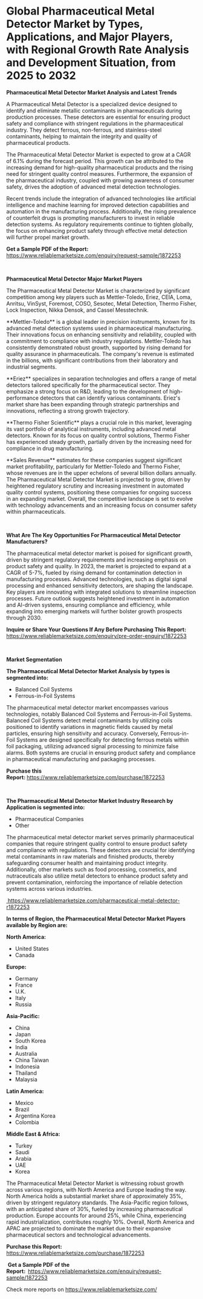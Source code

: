 <p><h1>Global Pharmaceutical Metal Detector Market by Types, Applications, and Major Players, with Regional Growth Rate Analysis and Development Situation, from 2025 to 2032</h1></p><p><strong>Pharmaceutical Metal Detector Market Analysis and Latest Trends</strong></p>
<p><p>A Pharmaceutical Metal Detector is a specialized device designed to identify and eliminate metallic contaminants in pharmaceuticals during production processes. These detectors are essential for ensuring product safety and compliance with stringent regulations in the pharmaceutical industry. They detect ferrous, non-ferrous, and stainless-steel contaminants, helping to maintain the integrity and quality of pharmaceutical products.</p><p>The Pharmaceutical Metal Detector Market is expected to grow at a CAGR of 6.1% during the forecast period. This growth can be attributed to the increasing demand for high-quality pharmaceutical products and the rising need for stringent quality control measures. Furthermore, the expansion of the pharmaceutical industry, coupled with growing awareness of consumer safety, drives the adoption of advanced metal detection technologies.</p><p>Recent trends include the integration of advanced technologies like artificial intelligence and machine learning for improved detection capabilities and automation in the manufacturing process. Additionally, the rising prevalence of counterfeit drugs is prompting manufacturers to invest in reliable detection systems. As regulatory requirements continue to tighten globally, the focus on enhancing product safety through effective metal detection will further propel market growth.</p></p>
<p><strong>Get a Sample PDF of the Report:&nbsp;</strong> <a href="https://www.reliablemarketsize.com/enquiry/request-sample/1872253?utm_campaign=2378&utm_medium=2&utm_source=Github&utm_content=ia&utm_term=16022025&utm_id=pharmaceutical-metal-detector">https://www.reliablemarketsize.com/enquiry/request-sample/1872253</a></p>
<p>&nbsp;</p>
<p><strong>Pharmaceutical Metal Detector Major Market Players</strong></p>
<p><p>The Pharmaceutical Metal Detector Market is characterized by significant competition among key players such as Mettler-Toledo, Eriez, CEIA, Loma, Anritsu, VinSyst, Foremost, COSO, Sesotec, Metal Detection, Thermo Fisher, Lock Inspection, Nikka Densok, and Cassel Messtechnik.</p><p>**Mettler-Toledo** is a global leader in precision instruments, known for its advanced metal detection systems used in pharmaceutical manufacturing. Their innovations focus on enhancing sensitivity and reliability, coupled with a commitment to compliance with industry regulations. Mettler-Toledo has consistently demonstrated robust growth, supported by rising demand for quality assurance in pharmaceuticals. The company's revenue is estimated in the billions, with significant contributions from their laboratory and industrial segments.</p><p>**Eriez** specializes in separation technologies and offers a range of metal detectors tailored specifically for the pharmaceutical sector. They emphasize a strong focus on R&D, leading to the development of high-performance detectors that can identify various contaminants. Eriez's market share has been expanding through strategic partnerships and innovations, reflecting a strong growth trajectory.</p><p>**Thermo Fisher Scientific** plays a crucial role in this market, leveraging its vast portfolio of analytical instruments, including advanced metal detectors. Known for its focus on quality control solutions, Thermo Fisher has experienced steady growth, partially driven by the increasing need for compliance in drug manufacturing.</p><p>**Sales Revenue** estimates for these companies suggest significant market profitability, particularly for Mettler-Toledo and Thermo Fisher, whose revenues are in the upper echelons of several billion dollars annually. The Pharmaceutical Metal Detector Market is projected to grow, driven by heightened regulatory scrutiny and increasing investment in automated quality control systems, positioning these companies for ongoing success in an expanding market. Overall, the competitive landscape is set to evolve with technology advancements and an increasing focus on consumer safety within pharmaceuticals.</p></p>
<p>&nbsp;</p>
<p><strong>What Are The Key Opportunities For Pharmaceutical Metal Detector Manufacturers?</strong></p>
<p><p>The pharmaceutical metal detector market is poised for significant growth, driven by stringent regulatory requirements and increasing emphasis on product safety and quality. In 2023, the market is projected to expand at a CAGR of 5-7%, fueled by rising demand for contamination detection in manufacturing processes. Advanced technologies, such as digital signal processing and enhanced sensitivity detectors, are shaping the landscape. Key players are innovating with integrated solutions to streamline inspection processes. Future outlook suggests heightened investment in automation and AI-driven systems, ensuring compliance and efficiency, while expanding into emerging markets will further bolster growth prospects through 2030.</p></p>
<p><strong>Inquire or Share Your Questions If Any Before Purchasing This Report:</strong> <a href="https://www.reliablemarketsize.com/enquiry/pre-order-enquiry/1872253?utm_campaign=2378&utm_medium=2&utm_source=Github&utm_content=ia&utm_term=16022025&utm_id=pharmaceutical-metal-detector">https://www.reliablemarketsize.com/enquiry/pre-order-enquiry/1872253</a></p>
<p>&nbsp;</p>
<p><strong>Market Segmentation</strong></p>
<p><strong>The Pharmaceutical Metal Detector Market Analysis by types is segmented into:</strong></p>
<p><ul><li>Balanced Coil Systems</li><li>Ferrous-in-Foil Systems</li></ul></p>
<p><p>The pharmaceutical metal detector market encompasses various technologies, notably Balanced Coil Systems and Ferrous-in-Foil Systems. Balanced Coil Systems detect metal contaminants by utilizing coils positioned to identify variations in magnetic fields caused by metal particles, ensuring high sensitivity and accuracy. Conversely, Ferrous-in-Foil Systems are designed specifically for detecting ferrous metals within foil packaging, utilizing advanced signal processing to minimize false alarms. Both systems are crucial in ensuring product safety and compliance in pharmaceutical manufacturing and packaging processes.</p></p>
<p><strong>Purchase this Report:&nbsp;</strong><a href="https://www.reliablemarketsize.com/purchase/1872253?utm_campaign=2378&utm_medium=2&utm_source=Github&utm_content=ia&utm_term=16022025&utm_id=pharmaceutical-metal-detector">https://www.reliablemarketsize.com/purchase/1872253</a></p>
<p>&nbsp;</p>
<p><strong>The Pharmaceutical Metal Detector Market Industry Research by Application is segmented into:</strong></p>
<p><ul><li>Pharmaceutical Companies</li><li>Other</li></ul></p>
<p><p>The pharmaceutical metal detector market serves primarily pharmaceutical companies that require stringent quality control to ensure product safety and compliance with regulations. These detectors are crucial for identifying metal contaminants in raw materials and finished products, thereby safeguarding consumer health and maintaining product integrity. Additionally, other markets such as food processing, cosmetics, and nutraceuticals also utilize metal detectors to enhance product safety and prevent contamination, reinforcing the importance of reliable detection systems across various industries.</p></p>
<p><a href="https://www.reliablemarketsize.com/pharmaceutical-metal-detector-r1872253?utm_campaign=2378&utm_medium=2&utm_source=Github&utm_content=ia&utm_term=16022025&utm_id=pharmaceutical-metal-detector">&nbsp;https://www.reliablemarketsize.com/pharmaceutical-metal-detector-r1872253</a></p>
<p><strong>In terms of Region, the Pharmaceutical Metal Detector Market Players available by Region are:</strong></p>
<p>
    <p> <strong> North America: </strong>
        <ul>
            <li>United States</li>
            <li>Canada</li>
        </ul>
        </p> 
    <p> <strong> Europe: </strong>
        <ul>
            <li>Germany</li>
            <li>France</li>
            <li>U.K.</li>
            <li>Italy</li>
            <li>Russia</li>
        </ul>
        </p> 
    <p> <strong> Asia-Pacific: </strong>
        <ul>
            <li>China</li>
            <li>Japan</li>
            <li>South Korea</li>
            <li>India</li>
            <li>Australia</li>
            <li>China Taiwan</li>
            <li>Indonesia</li>
            <li>Thailand</li>
            <li>Malaysia</li>
        </ul>
        </p> 
    <p> <strong> Latin America: </strong>
        <ul>
            <li>Mexico</li>
            <li>Brazil</li>
            <li>Argentina Korea</li>
            <li>Colombia</li>
        </ul>
        </p> 
    <p> <strong> Middle East & Africa: </strong>
        <ul>
            <li>Turkey</li>
            <li>Saudi</li>
            <li>Arabia</li>
            <li>UAE</li>
            <li>Korea</li>
        </ul>
    </p>
    </p>
<p><p>The Pharmaceutical Metal Detector Market is witnessing robust growth across various regions, with North America and Europe leading the way. North America holds a substantial market share of approximately 35%, driven by stringent regulatory standards. The Asia-Pacific region follows, with an anticipated share of 30%, fueled by increasing pharmaceutical production. Europe accounts for around 25%, while China, experiencing rapid industrialization, contributes roughly 10%. Overall, North America and APAC are projected to dominate the market due to their expansive pharmaceutical sectors and technological advancements.</p></p>
<p><strong>Purchase this Report: </strong><a href="https://www.reliablemarketsize.com/purchase/1872253?utm_campaign=2378&utm_medium=2&utm_source=Github&utm_content=ia&utm_term=16022025&utm_id=pharmaceutical-metal-detector">https://www.reliablemarketsize.com/purchase/1872253</a></p>
<p>&nbsp;<strong>Get a Sample PDF of the Report:&nbsp;&nbsp;</strong><a href="https://www.reliablemarketsize.com/enquiry/request-sample/1872253?utm_campaign=2378&utm_medium=2&utm_source=Github&utm_content=ia&utm_term=16022025&utm_id=pharmaceutical-metal-detector">https://www.reliablemarketsize.com/enquiry/request-sample/1872253</a></p>
<p><strong></strong></p>
<p>Check more reports on <a href="https://www.reliablemarketsize.com/?utm_campaign=2378&utm_medium=2&utm_source=Github&utm_content=ia&utm_term=16022025&utm_id=pharmaceutical-metal-detector">https://www.reliablemarketsize.com/</a></p>
